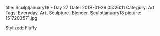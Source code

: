 title: Sculptjanuary18 - Day 27
Date: 2018-01-29 05:26:11
Category: Art
Tags: Everyday, Art, Sculpture, Blender, Sculptjanuary18
picture: 1517203571.jpg

Stylized: Fluffy
